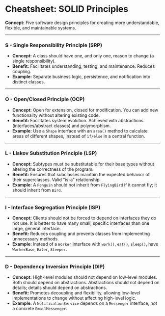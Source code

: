 
# Cheatsheet: SOLID Principles

**Concept:** Five software design principles for creating more understandable, flexible, and maintainable systems.

---

### S - Single Responsibility Principle (SRP)

-   **Concept:** A class should have one, and only one, reason to change (a single responsibility).
-   **Benefit:** Facilitates understanding, testing, and maintenance. Reduces coupling.
-   **Example:** Separate business logic, persistence, and notification into distinct classes.

---

### O - Open/Closed Principle (OCP)

-   **Concept:** Open for extension, closed for modification. You can add new functionality without altering existing code.
-   **Benefit:** Facilitates system evolution. Achieved with abstractions (interfaces/abstract classes) and polymorphism.
-   **Example:** Use a `Shape` interface with an `area()` method to calculate areas of different shapes, instead of `if/else` in a central function.

---

### L - Liskov Substitution Principle (LSP)

-   **Concept:** Subtypes must be substitutable for their base types without altering the correctness of the program.
-   **Benefit:** Ensures that subclasses maintain the expected behavior of their superclasses. Valid "is-a" relationship.
-   **Example:** A `Penguin` should not inherit from `FlyingBird` if it cannot fly; it should inherit from `Bird`.

---

### I - Interface Segregation Principle (ISP)

-   **Concept:** Clients should not be forced to depend on interfaces they do not use. It is better to have many small, specific interfaces than one large, general interface.
-   **Benefit:** Reduces coupling and prevents classes from implementing unnecessary methods.
-   **Example:** Instead of a `Worker` interface with `work()`, `eat()`, `sleep()`, have `WorkerBase`, `Eater`, `Sleeper`.

---

### D - Dependency Inversion Principle (DIP)

-   **Concept:** High-level modules should not depend on low-level modules. Both should depend on abstractions. Abstractions should not depend on details; details should depend on abstractions.
-   **Benefit:** Promotes decoupling and flexibility, allowing low-level implementations to change without affecting high-level logic.
-   **Example:** A `NotificationService` depends on a `Messenger` interface, not a concrete `EmailMessenger`.
